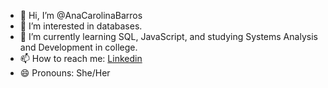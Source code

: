 - 👋 Hi, I’m @AnaCarolinaBarros
- 👀 I’m interested in databases.
- 🌱 I’m currently learning SQL, JavaScript, and studying Systems Analysis and Development in college.
- 📫 How to reach me:
  [Linkedin](https://www.linkedin.com/in/ana-carolina-de-barros-guilherme-3a2665237/)
- 😄 Pronouns: She/Her

<!---
AnaCarolinaBarros/AnaCarolinaBarros is a ✨ special ✨ repository because its `README.md` (this file) appears on your GitHub profile.
You can click the Preview link to take a look at your changes.
--->
